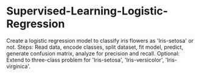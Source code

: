 # Supervised-Learning-Logistic-Regression
Create a logistic regression model to classify iris flowers as 'Iris-setosa' or not. Steps: Read data, encode classes, split dataset, fit model, predict, generate confusion matrix, analyze for precision and recall. Optional: Extend to three-class problem for 'Iris-setosa', 'Iris-versicolor', 'Iris-virginica'.
